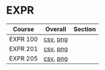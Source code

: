 # EXPR

| Course | Overall | Section |
| ------ | ------- | ------- |
| EXPR 100 | [csv](https://github.com/UCSD-Historical-Enrollment-Data/2023Fall/blob/main/overall/EXPR%20100.csv), [png](https://raw.githubusercontent.com/UCSD-Historical-Enrollment-Data/2023Fall/main/plot_overall/EXPR%20100.png) |  |
| EXPR 201 | [csv](https://github.com/UCSD-Historical-Enrollment-Data/2023Fall/blob/main/overall/EXPR%20201.csv), [png](https://raw.githubusercontent.com/UCSD-Historical-Enrollment-Data/2023Fall/main/plot_overall/EXPR%20201.png) |  |
| EXPR 205 | [csv](https://github.com/UCSD-Historical-Enrollment-Data/2023Fall/blob/main/overall/EXPR%20205.csv), [png](https://raw.githubusercontent.com/UCSD-Historical-Enrollment-Data/2023Fall/main/plot_overall/EXPR%20205.png) |  |
